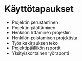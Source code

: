 # Käyttötapaukset

- Projektin perustaminen
- Projektin päättäminen
- Henkilön liittäminen projektiin
- Henkilön poistaminen projektista
- Työaikakirjauksen teko
- Projektipäällikön raportit
- Yksityiskohtainen työraportti